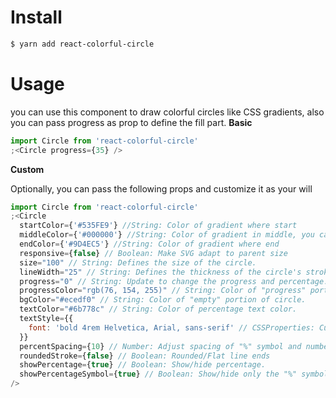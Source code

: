 # Install

```bash
$ yarn add react-colorful-circle
```

# Usage

you can use this component to draw colorful circles like CSS gradients,
also you can pass progress as prop to define the fill part.
**Basic**

```javascript
import Circle from 'react-colorful-circle'
;<Circle progress={35} />
```

**Custom**

Optionally, you can pass the following props and customize it as your will

```javascript
import Circle from 'react-colorful-circle'
;<Circle
  startColor={'#535FE9'} //String: Color of gradient where start
  middleColor={'#000000'} //String: Color of gradient in middle, you can ignore it
  endColor={'#9D4EC5'} //String: Color of gradient where end
  responsive={false} // Boolean: Make SVG adapt to parent size
  size="100" // String: Defines the size of the circle.
  lineWidth="25" // String: Defines the thickness of the circle's stroke.
  progress="0" // String: Update to change the progress and percentage.
  progressColor="rgb(76, 154, 255)" // String: Color of "progress" portion of circle.
  bgColor="#ecedf0" // String: Color of "empty" portion of circle.
  textColor="#6b778c" // String: Color of percentage text color.
  textStyle={{
    font: 'bold 4rem Helvetica, Arial, sans-serif' // CSSProperties: Custom styling for percentage.
  }}
  percentSpacing={10} // Number: Adjust spacing of "%" symbol and number.
  roundedStroke={false} // Boolean: Rounded/Flat line ends
  showPercentage={true} // Boolean: Show/hide percentage.
  showPercentageSymbol={true} // Boolean: Show/hide only the "%" symbol.
/>
```
